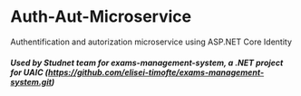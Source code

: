 # Auth-Aut-Microservice
Authentification and autorization microservice using ASP.NET Core Identity 
##### Used by Studnet team for exams-management-system, a .NET project for UAIC (https://github.com/elisei-timofte/exams-management-system.git)

